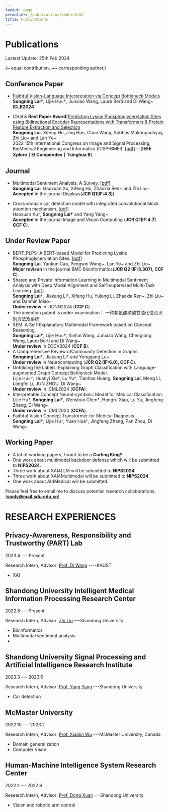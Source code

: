 ```yaml
---
layout: page
permalink: /publications/index.html
title: Publications
---
```


# Publications

Lastest Update: 25th Feb 2024.

(**~** equal contribution, **~~** corresponding author,)

## Conference Paper
- [Faithful Vision-Language Interpretation via Concept Bottleneck Models](https://openreview.net/forum?id=rp0EdI8X4e)
<br>**Songning Lai†**, Lijie Hu~†, Junxiao Wang, Laure Berti and Di Wang~<br> **ICLR2024**

- (Oral & **Best Paper Award**)[Predicting Lysine Phosphoglycerylation Sites using Bidirectional Encoder Representations with Transformers & Protein Feature Extraction and Selection](https://ieeexplore.ieee.org/abstract/document/9979871/)
<br>**Songning Lai**, Xifeng Hu, Jing Han, Chun Wang, Subhas Mukhopadhyay, Zhi Liu~ and Lan Ye~<br> 2022 15th International Congress on Image and Signal Processing, BioMedical Engineering and Informatics (CISP-BMEI). [[pdf]](https://ieeexplore.ieee.org/stamp/stamp.jsp?tp=&arnumber=9979871).--{**IEEE Xplore丨EI Compendex丨Tsinghua B**}

## Journal

- Multimodal Sentiment Analysis: A Survey. [[pdf]](https://www.sciencedirect.com/science/article/abs/pii/S0141938223001968) <br>**Songning Lai**, Haoxuan Xu, Xifeng Hu, Zhaoxia Ren~ and Zhi Liu~<br>
**Accepted** in the journal Displays(**JCR Q1(IF:4.3)**).

- Cross-domain car detection model with integrated convolutional block attention mechanism. [[pdf]](https://www.sciencedirect.com/science/article/pii/S0262885623002081) <br>Haoxuan Xu†, **Songning Lai†** and Yang Yang~<br>
**Accepted** in the journal Image and Vision Computing (**JCR Q1(IF:4.7) CCF C**).

  

                                                                                

## Under Review Paper

- BERT_PLPS: A BERT-based Model for Predicting Lysine Phosphoglycerylation Sites. [[pdf]](https://assets.researchsquare.com/files/rs-2858313/v1_covered_07d0e57c-bbc3-4bca-9e12-eb9ff6192f04.pdf?c=1683001221
) <br>**Songning Lai**, Yankun Cao, Pengwei Wang~, Lan Ye~ and Zhi Liu~<br>
**Major revison** in the journal BMC Bioinformatics(**JCR Q2 (IF:3.307), CCF C**).
- Shared and Private Information Learning in Multimodal Sentiment Analysis with Deep Modal Alignment and Self-supervised Multi-Task Learning. [[pdf]](https://arxiv.org/pdf/2305.08473.pdf) <br>**Songning Lai†**, Jiakang Li†, Xifeng Hu, Yulong Li, Zhaoxia Ren~, Zhi Liu~ and Danmin Miao~<br>
**Under review** in IJCNN2024 (**CCF C**).
- The invention patent is under examination： 一种赖氨酸磷酸甘油化位点识别方法及系统 
- SEM: A Self-Explanatory Multimodal Framework based on Concept Reasoning. <br>**Songning Lai†**, Lijie Hu~†, Xinhai Wang, Junxiao Wang, Chenglong Wang, Laure Berti and Di Wang~<br>
**Under review** in ECCV2024 (**CCF B**).
- A Comprehensive Review ofCommunity Detection in Graphs. <br>**Songning Lai†**, Jiakang Li† and Yonggang Lu~<br>
**Under review** in Neurocomputing (**JCR Q2 (IF:6.0), CCF C**).
- Unfolding the Labels: Explaining Graph Classification with Language-augmented Graph Concept Bottleneck Model. <br>Lijie Hu~†, Huanyi Xie†, Lu Yu†, Tianhao Huang, **Songning Lai**, Meng Li, Longfei Li, JUN ZHOU, Di Wang~ <br>
**Under review** in ICML2024 (**CCFA**).
- Interpretable Concept Neural-symbolic Model for Medical Classification. <br>Lijie Hu†, **Songning Lai†**, Wenshuo Chen†, Hongru Xiao, Lu Yu, Jingfeng Zhang, Di Wang~<br>
**Under review** in ICML2024 (**CCFA**).
- Faithful Vision Concept Transformer for Medical Diagnosis. <br>**Songning Lai†**, Lijie Hu†, Yuan Hua†, Jingfeng Zhang, Pan Zhou, Di Wang~<br>

## Working Paper

- A lot of working papers, I want to be a **Curling King**!!!
- One work about multimodel backdoor defense which will be submitted to **NIPS2024**.
- Three work about XAI4LLM will be submitted to **NIPS2024**.
- Three work about XAI4Multimodal will be submitted to **NIPS2024**.
- One work about AI4Medical will be submitted.

Please feel free to email me to discuss potential research collaborations.(**sonly@mail.sdu.edu.cn**)




#  RESEARCH EXPERIENCES

## Privacy-Awareness, Responsibility and Trustworthy (PART) Lab

2023.4 --- Present

Research Intern, Advisor: [Prof. Di Wang](https://cemse.kaust.edu.sa/cs/people/person/di-wang) ----KAUST

- XAI

## Shandong University Intelligent Medical Information Processing Research Center

2022.8 --- Present

Research Intern, Advisor: [Zhi Liu](https://faculty.sdu.edu.cn/liuzhi1/zh_CN/index/538797/list/index.htm) ---Shandong University

- Bioinformatics
- Multimodal sentiment analysis
- 
## Shandong University Signal Processing and Artificial Intelligence Research Institute

2023.3 --- 2023.6

Research Intern, Advisor: [Prof. Yang Yang](https://faculty.sdu.edu.cn/yangyang/zh_CN/index/11881/list/index.htm) ---Shandong University

- Car detection

## McMaster University

2022.10 --- 2023.2

Research Intern, Advisor: [Prof. Xiaolin Wu](https://faculty.sdu.edu.cn/liuzhi1/zh_CN/index/538797/list/index.htm) ---McMaster University, Canada

- Domain generalization
- Computer Vison

## Human-Machine Intelligence System Research Center

2022.1 --- 2022.8

Research Intern, Advisor: [Prof. Dong Xuan](https://web.cse.ohio-state.edu/~xuan.3/) ---Shandong University

- Vision and robotic arm control


